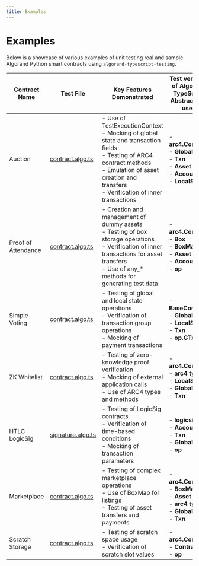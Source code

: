 ```yaml
---
title: Examples
---
```


# Examples

Below is a showcase of various examples of unit testing real and sample Algorand Python smart contracts using `algorand-typescript-testing`.

| Contract Name       | Test File                                                                                                                                     | Key Features Demonstrated                                                                                                                                                                                      | Test versions of Algorand TypeScript Abstractions used                                               |
| ------------------- | --------------------------------------------------------------------------------------------------------------------------------------------- | -------------------------------------------------------------------------------------------------------------------------------------------------------------------------------------------------------------- | ---------------------------------------------------------------------------------------------------- |
| Auction             | [contract.algo.ts](https://github.com/algorandfoundation/algorand-typescript-testing/blob/main/examples/auction/contract.algo.ts)             | - Use of TestExecutionContext<br>- Mocking of global state and transaction fields<br>- Testing of ARC4 contract methods<br>- Emulation of asset creation and transfers<br>- Verification of inner transactions | - **arc4.Contract**<br>- **Global**<br>- **Txn**<br>- **Asset**<br>- **Account**<br>- **LocalState** |
| Proof of Attendance | [contract.algo.ts](https://github.com/algorandfoundation/algorand-typescript-testing/blob/main/examples/proof-of-attendance/contract.algo.ts) | - Creation and management of dummy assets<br>- Testing of box storage operations<br>- Verification of inner transactions for asset transfers<br>- Use of any\_\* methods for generating test data              | - **arc4.Contract**<br>- **Box**<br>- **BoxMap**<br>- **Asset**<br>- **Account**<br>- **op**         |
| Simple Voting       | [contract.algo.ts](https://github.com/algorandfoundation/algorand-typescript-testing/blob/main/examples/simple-voting/contract.algo.ts)       | - Testing of global and local state operations<br>- Verification of transaction group operations<br>- Mocking of payment transactions                                                                          | - **BaseContract**<br>- **GlobalState**<br>- **LocalState**<br>- **Txn**<br>- **op.GTxn**            |
| ZK Whitelist        | [contract.algo.ts](https://github.com/algorandfoundation/algorand-typescript-testing/blob/main/examples/zk-whitelist/contract.algo.ts)        | - Testing of zero-knowledge proof verification<br>- Mocking of external application calls<br>- Use of ARC4 types and methods                                                                                   | - **arc4.Contract**<br>- **arc4 types**<br>- **LocalState**<br>- **Global**<br>- **Txn**             |
| HTLC LogicSig       | [signature.algo.ts](https://github.com/algorandfoundation/algorand-typescript-testing/blob/main/examples/htlc-logicsig/signature.algo.ts)     | - Testing of LogicSig contracts<br>- Verification of time-based conditions<br>- Mocking of transaction parameters                                                                                              | - **logicsig**<br>- **Account**<br>- **Txn**<br>- **Global**<br>- **op**                             |
| Marketplace         | [contract.algo.ts](https://github.com/algorandfoundation/algorand-typescript-testing/blob/main/examples/marketplace/contract.algo.ts)         | - Testing of complex marketplace operations<br>- Use of BoxMap for listings<br>- Testing of asset transfers and payments                                                                                       | - **arc4.Contract**<br>- **BoxMap**<br>- **Asset**<br>- **arc4 types**<br>- **Global**<br>- **Txn**  |
| Scratch Storage     | [contract.algo.ts](https://github.com/algorandfoundation/algorand-typescript-testing/blob/main/examples/scratch-storage/contract.algo.ts)     | - Testing of scratch space usage<br>- Verification of scratch slot values                                                                                                                                      | - **arc4.Contract**<br>- **Contract**<br>- **op**                                                    |
